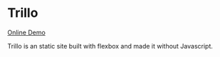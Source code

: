 # Trillo

[Online Demo](https://martinbianchi.github.io/trillo/#)

Trillo is an static site built with flexbox and made it without Javascript.
